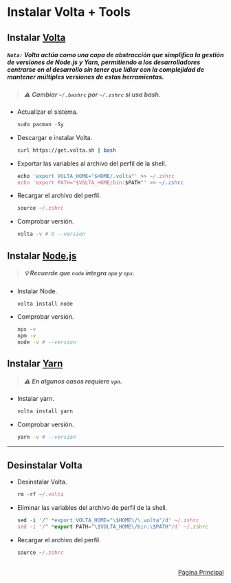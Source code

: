 <h1>Instalar Volta + Tools</h1>
 
<h2>Instalar <a href="https://docs.volta.sh/guide/getting-started">Volta</a></h2>

##### `Nota:` Volta actúa como una capa de abstracción que simplifica la gestión de versiones de Node.js y Yarn, permitiendo a los desarrolladores centrarse en el desarrollo sin tener que lidiar con la complejidad de mantener múltiples versiones de estas herramientas.

> ##### ⚠ Cambiar `~/.bashrc` por `~/.zshrc` si usa bash.

- Actualizar el sistema.
  ```js
  sudo pacman -Sy
  ```
- Descargar e instalar Volta.
  ```bash
  curl https://get.volta.sh | bash
  ```
- Exportar las variables al archivo del perfil de la shell.
  ```js
  echo 'export VOLTA_HOME="$HOME/.volta"' >> ~/.zshrc
  echo 'export PATH="$VOLTA_HOME/bin:$PATH"' >> ~/.zshrc
  ```
- Recargar el archivo del perfil.
  ```js
  source ~/.zshrc
  ```
- Comprobar versión.
  ```bash
  volta -v # O --version
  ```

<h2>Instalar <a href="https://nodejs.org/en/learn/getting-started/how-to-install-nodejs">Node.js</a></h2>

> ##### 💡 Recuerde que `node` integra `npm` y `npx`.

- Instalar Node.
  ```js
  volta install node
  ```
- Comprobar versión.

  ```bash
  npx -v
  npm -v
  node -v # --version
  ```

<h2>Instalar <a href="https://yarnpkg.com/getting-started/install">Yarn</a></h2>

> ##### ⚠ En algunos casos requiere `vpn`.

- Instalar yarn.
  ```js
  volta install yarn
  ```
- Comprobar versión.
  ```bash
  yarn -v # --version
  ```

---

<h2>Desinstalar Volta</h2>

- Desinstalar Volta.
  ```js
  rm -rf ~/.volta
  ```
- Eliminar las variables del archivo de perfil de la shell.
  ```js
  sed -i '/^ *export VOLTA_HOME="\$HOME\/\.volta"/d' ~/.zshrc
  sed -i '/^ *export PATH="\$VOLTA_HOME\/bin:\$PATH"/d' ~/.zshrc
  ```
- Recargar el archivo del perfil.
  ```js
  source ~/.zshrc
  ```

<h2></h2>
<div align="right"><a href="https://github.com/DaniDeDos/tools-compilation">Página Principal</a></div>
